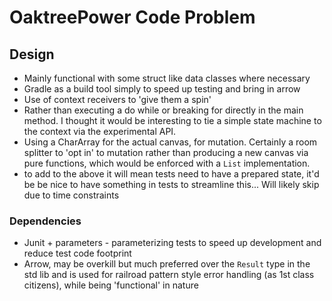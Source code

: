 # OaktreePower Code Problem

## Design
- Mainly functional with some struct like data classes where necessary
- Gradle as a build tool simply to speed up testing and bring in arrow
- Use of context receivers to \'give them a spin'
- Rather than executing a do while or breaking for directly in the main method.
I thought it would be interesting to tie a simple state machine to the context
via the experimental API. 
- Using a CharArray for the actual canvas, for mutation. Certainly a room splitter 
to 'opt in' to mutation rather than producing a new canvas via pure functions, which
would be enforced with a `List` implementation.
- to add to the above it will mean tests need to have a prepared state, it'd be be nice
to have something in tests to streamline this... Will likely skip due to time constraints
 

### Dependencies
- Junit + parameters - parameterizing tests to speed up development and reduce
test code footprint
- Arrow, may be overkill but much preferred over the `Result` type in the std lib
and is used for railroad pattern style error handling (as 1st class citizens), while
being 'functional' in nature
